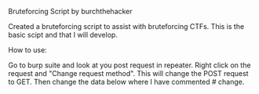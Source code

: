 Bruteforcing Script 
by burchthehacker

Created a bruteforcing script to assist with bruteforcing CTFs.
This is the basic scipt and that I will develop.

How to use:

Go to burp suite and look at you post request in repeater.
Right click on the request and "Change request method".
This will change the POST request to GET.
Then change the data below where I have commented # change.

